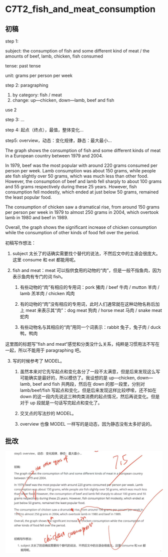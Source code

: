 # C7T2_fish_and_meat_consumption

## 初稿

step 1:

subject: the consumption of fish and some different kind of meat / the amounts of beef, lamb, chicken, fish consumed

tense: past tense

unit: grams per person per week

step 2: paragraphing

1. by category: fish / meat
2. change: up—chicken, down—lamb, beef and fish

use 2

step 3: ...

step 4: 起点（终点），最值，整体变化...

step5: overview，动态：变化规律，静态：最大最小...



The graph shows the consumption of fish and some different kinds of meat in a European country between 1979 and 2004.

In 1979, beef was the most popular with around 220 grams consumed per person per week. Lamb consumption was about 150 grams, while people ate fish slightly over 50 grams, which was much less than other food. However, the consumption of beef and lamb fell sharply to about 100 grams and 55 grams respectively during these 25 years. However, fish consumption fell modestly, which ended at just below 50 grams, remained the least popular food.

The consumption of chicken saw a dramatical rise, from around 150 grams per person per week in 1979 to almost 250 grams in 2004, which overtook lamb in 1980 and beef in 1989.

Overall, the graph shows the significant increase of chicken consumption while the consumption of other kinds of food fell over the period.



初稿写作想法：

1. subject 太长了的话确实需要找个替代的说法，不然后文中的主语会很庞大。这里 consume 和 eat 都能用呢。

2. fish and meat：meat 可以指供食用的动物的“肉”，但是一般不指鱼肉，因为表示鱼肉有专门的词 fish。

   1. 有些动物的“肉”有相应的专用词：pork 猪肉 / beef 牛肉 / mutton 羊肉 / lamb 羔羊肉 / chicken 鸡肉

   2. 有的动物的“肉”没有相应的专用词，此时人们通常就在这种动物名称后加上 meat 来表示其“肉”：dog meat 狗肉 / horse meat 马肉 / snake meat 蛇肉
   3. 有些动物名与其相应的“肉”用同一个词表示：rabbit 兔子，兔子肉 / duck 鸭，鸭肉

这里图的标题写”fish and meat“感觉和分类没什么关系，纯粹是习惯用法不写在一起，所以不能用于 paragraphing 吧。

3. 写的时候参考了 MODEL。

   1. 虽然本来对它先写起点和变化各分了一段不太满意，但是后来发现这么写可能确实是最好的，所以模仿了。我设想的是 up—chicken, down—lamb, beef and fish 共两段，然后在 down 的那一段里，分别对 lamb/beef/fish 写起点和变化，但是后来发现这样比较啰嗦，还不如在 down 的这一段内先说这三种肉类消费的起点情况，然后再说变化。但是对于 up 段就是一句话写完起点和变化了。

   2. 交叉点的写法抄的 MODEL。

   3. overview 也像 MODEL 一样写的是动态，因为静态没有太多好说的。

## 批改

![C7T2_fish_and_meat_consumption_批改](../pic/C7T2_fish_and_meat_consumption_批改.jpg)
